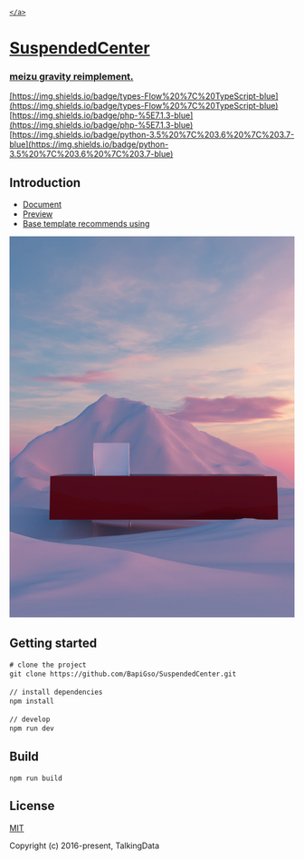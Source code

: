 <p align="center">
    <a href="https://81.71.127.42">
        
    </a>
</p>

<h1>
SuspendedCenter
    <h3>meizu gravity reimplement.</h3>
</h1>

[https://img.shields.io/badge/types-Flow%20%7C%20TypeScript-blue](https://img.shields.io/badge/types-Flow%20%7C%20TypeScript-blue)
[https://img.shields.io/badge/php-%5E7.1.3-blue](https://img.shields.io/badge/php-%5E7.1.3-blue)
[https://img.shields.io/badge/python-3.5%20%7C%203.6%20%7C%203.7-blue](https://img.shields.io/badge/python-3.5%20%7C%203.6%20%7C%203.7-blue)

## Introduction


- [Document]()
- [Preview](https://81.71.127.42/)
- [Base template recommends using]()

[![image](https://github.com/BapiGso/SuspendedCenter/blob/main/poster/1.webp)](https://github.com/BapiGso/SuspendedCenter/blob/main/poster/1.webp)


## Getting started
```bush
# clone the project
git clone https://github.com/BapiGso/SuspendedCenter.git

// install dependencies
npm install

// develop
npm run dev
```

## Build
```bush
npm run build
```

## License
[MIT](http://opensource.org/licenses/MIT)

Copyright (c) 2016-present, TalkingData
